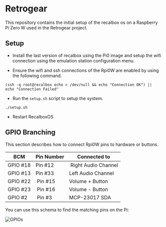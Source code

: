 Retrogear
=========

This repository contains the initial setup of the recalbox os on a Raspberry Pi
Zero W used in the Retrogear project.

## Setup

* Install the last version of recalbox using the Pi0 image and setup the
wifi connection using the emulation station configuration menu.

* Ensure the wifi and ssh connections of the Rpi0W are enabled by using the
following command.
```
(ssh -q root@recalbox echo > /dev/null && echo "Connection OK") || echo "Connection Failed"
```

* Run the `setup.sh` script to setup the system.
```
./setup.sh
```

* Restart RecalboxOS


## GPIO Branching

This section describes how to connect Rpi0W pins to hardware or buttons.

BCM | Pin Number | Connected to
--- | ---------- | ------------
GPIO #18 | Pin #12 | Right Audio Channel
GPIO #13 | Pin #33 | Left Audio Channel
GPIO #22 | Pin #15 | Volume + Button
GPIO #23 | Pin #16 | Volume - Button
GPIO #2 | Pin #3 | MCP-23017 SDA

You can use this schema to find the matching pins on the Pi:

![GPIOs](https://www.element14.com/community/servlet/JiveServlet/previewBody/80667-102-2-338789/GPIO.png)



